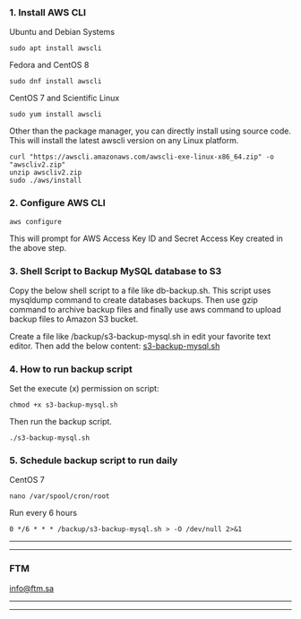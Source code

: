 ### 1. Install AWS CLI
Ubuntu and Debian Systems
```
sudo apt install awscli
```
Fedora and CentOS 8
```
sudo dnf install awscli
```
CentOS 7 and Scientific Linux
```
sudo yum install awscli
```
Other than the package manager, you can directly install using source code. This will install the latest awscli version on any Linux platform.
```
curl "https://awscli.amazonaws.com/awscli-exe-linux-x86_64.zip" -o "awscliv2.zip" 
unzip awscliv2.zip 
sudo ./aws/install 
```


### 2. Configure AWS CLI
```
aws configure
```
This will prompt for AWS Access Key ID and Secret Access Key created in the above step.

### 3. Shell Script to Backup MySQL database to S3
Copy the below shell script to a file like db-backup.sh. This script uses mysqldump command to create databases backups. Then use gzip command to archive backup files and finally use aws command to upload backup files to Amazon S3 bucket.

Create a file like /backup/s3-backup-mysql.sh in edit your favorite text editor. Then add the below content:  [s3-backup-mysql.sh](https://github.com/FTM-7/backup-mysql-to-aws-s3/blob/main/s3-backup-mysql.sh)

### 4. How to run backup script
Set the execute (x) permission on script:
```
chmod +x s3-backup-mysql.sh 
```
Then run the backup script.
```
./s3-backup-mysql.sh
```

### 5. Schedule backup script to run daily
CentOS 7
```
nano /var/spool/cron/root
```
Run every 6 hours
```
0 */6 * * * /backup/s3-backup-mysql.sh > -O /dev/null 2>&1
```



***************************
***************************
### FTM
info@ftm.sa
***************************
***************************
